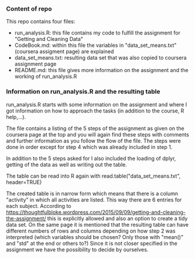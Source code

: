 ### Content of repo

This repo contains four files:
* run_analysis.R: this file contains my code to fulfill the assignment for "Getting and Cleaning Data"
* CodeBook.md: within this file the variables in "data_set_means.txt" (coursera assigment page) are explained
* data_set_means.txt: resulting data set that was also copied to coursera assignment page
* README.md: this file gives more information on the assignment and the working of run_analysis.R

### Information on run_analysis.R and the resulting table

run_analysis.R starts with some information on the assignment and where I got information on how to
approach the tasks (in addition to the course, R help,...). 

The file contains a listing of the 5 steps of the assignment as given on the coursera page at the top
and you will again find these steps with comments and further information as you follow the flow of 
the file. The steps were done in order except for step 4 which was already included in step 1.

In addition to the 5 steps asked for I also included the loading of dplyr, getting of the data as
well as writing out the table.

The table can be read into R again with read.table("data_set_means.txt", header=TRUE)

The created table is in narrow form which means that there is a column "activity" in which all
activities are listed. This way there are 6 entries for each subject. According to 
https://thoughtfulbloke.wordpress.com/2015/09/09/getting-and-cleaning-the-assignment/
this is explicitly allowed and also an option to create a tidy data set. On the same page it
is mentioned that the resulting table can have different numbers of rows and columns depending
on how step 2 was interpreted (which variables should be chosen? Only those with "mean()" and "std"
at the end or others to?) Since it is not closer specified in the assignment we have the possibility
to decide by ourselves.
